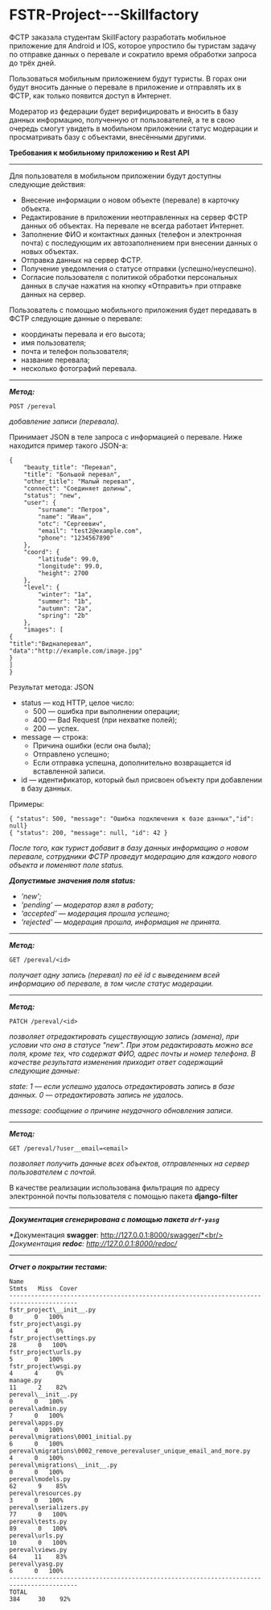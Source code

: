 # FSTR-Project---Skillfactory
ФСТР заказала студентам SkillFactory разработать мобильное приложение для Android и IOS, которое упростило бы туристам задачу по отправке данных о перевале и сократило время обработки запроса до трёх дней.

Пользоваться мобильным приложением будут туристы. В горах они будут вносить данные о перевале в приложение и отправлять их в ФСТР, как только появится доступ в Интернет.

Модератор из федерации будет верифицировать и вносить в базу данных информацию, полученную от пользователей, а те в свою очередь смогут увидеть в мобильном приложении статус модерации и просматривать базу с объектами, внесёнными другими.

**Требования к мобильному приложению и Rest API**
________________________________________
Для пользователя в мобильном приложении будут доступны следующие действия:
*	Внесение информации о новом объекте (перевале) в карточку объекта.
*	Редактирование в приложении неотправленных на сервер ФСТР данных об объектах. На перевале не всегда работает Интернет.
*	Заполнение ФИО и контактных данных (телефон и электронная почта) с последующим их автозаполнением при внесении данных о новых объектах.
*	Отправка данных на сервер ФСТР.
*	Получение уведомления о статусе отправки (успешно/неуспешно).
*	Согласие пользователя с политикой обработки персональных данных в случае нажатия на кнопку «Отправить» при отправке данных на сервер.

Пользователь с помощью мобильного приложения будет передавать в ФСТР следующие данные о перевале:
*	координаты перевала и его высота;
*	имя пользователя;
*	почта и телефон пользователя;
*	название перевала;
*	несколько фотографий перевала.

______

 ***Метод:*** 

```
POST /pereval
```
*добавление записи (перевала).*

Принимает JSON в теле запроса с информацией о перевале. Ниже находится пример такого JSON-а:

```
{
    "beauty_title": "Перевал",
    "title": "Большой перевал",
    "other_title": "Малый перевал",
    "connect": "Соединяет долины",
    "status": "new",
    "user": {
        "surname": "Петров",
        "name": "Иван",
        "otc": "Сергеевич",
        "email": "test2@example.com",
        "phone": "1234567890"
    },
    "coord": {
        "latitude": 99.0,
        "longitude": 99.0,
        "height": 2700
    },
    "level": {
        "winter": "1a",
        "summer": "1b",
        "autumn": "2a",
        "spring": "2b"
    },
    "images": [
{
"title":"Виднаперевал",
"data":"http://example.com/image.jpg"
}
]
}
```

Результат метода: JSON

* status — код HTTP, целое число:
  + 500 — ошибка при выполнении операции;
  + 400 — Bad Request (при нехватке полей);
  + 200 — успех.
* message — строка:
  + Причина ошибки (если она была);
  + Отправлено успешно;
  + Если отправка успешна, дополнительно возвращается id вставленной записи.
* id — идентификатор, который был присвоен объекту при добавлении в базу данных.

Примеры:
```
{ "status": 500, "message": "Ошибка подключения к базе данных","id": null}
{ "status": 200, "message": null, "id": 42 }
```
*После того, как турист добавит в базу данных информацию о новом перевале, сотрудники ФСТР проведут модерацию для каждого нового объекта и поменяют поле status.*

***Допустимые значения поля status:***

+ *'new';*
+ *'pending' — модератор взял в работу;*
+ *'accepted'  — модерация прошла успешно;*
+ *'rejected' — модерация прошла, информация не принята.*
______

 ***Метод:*** 

```
GET /pereval/<id>
```
*получает одну запись (перевал) по её id с выведением всей информацию об перевале, в том числе статус модерации.*

____
***Метод:***

```
PATCH /pereval/<id>
```

*позволяет отредактировать существующую запись (замена), при условии что она в статусе "new". При этом редактировать можно все поля, кроме тех, что содержат ФИО, адрес почты и номер телефона. В качестве результата изменения приходит ответ содержащий следующие данные:*

 *state:*
     *1 — если успешно удалось отредактировать запись в базе данных.*
     *0 — отредактировать запись не удалось.*
    
 *message: сообщение о причине неудачного обновления записи.*

_____
***Метод:***
   
```
GET /pereval/?user__email=<email>
```

*позволяет получить данные всех объектов, отправленных на сервер пользователем с почтой.* 

В качестве реализации использована фильтрация по адресу электронной почты пользователя с помощью пакета **django-filter**

______


***Документация сгенерирована с помощью пакета `drf-yasg`*** 

*Документация **swagger**: http://127.0.0.1:8000/swagger/*<br/>
*Документация **redoc**: http://127.0.0.1:8000/redoc/*

______


***Отчет о покрытии тестами:***
```
Name                                                                  Stmts   Miss  Cover
-----------------------------------------------------------------------------------------
fstr_project\__init__.py                                                  0      0   100%
fstr_project\asgi.py                                                      4      4     0%
fstr_project\settings.py                                                 28      0   100%
fstr_project\urls.py                                                      5      0   100%
fstr_project\wsgi.py                                                      4      4     0%
manage.py                                                                11      2    82%
pereval\__init__.py                                                       0      0   100%
pereval\admin.py                                                          7      0   100%
pereval\apps.py                                                           4      0   100%
pereval\migrations\0001_initial.py                                        6      0   100%
pereval\migrations\0002_remove_perevaluser_unique_email_and_more.py       4      0   100%
pereval\migrations\__init__.py                                            0      0   100%
pereval\models.py                                                        62      9    85%
pereval\resources.py                                                      3      0   100%
pereval\serializers.py                                                   77      0   100%
pereval\tests.py                                                         89      0   100%
pereval\urls.py                                                          10      0   100%
pereval\views.py                                                         64     11    83%
pereval\yasg.py                                                           6      0   100%
-----------------------------------------------------------------------------------------
TOTAL                                                                   384     30    92%
```
